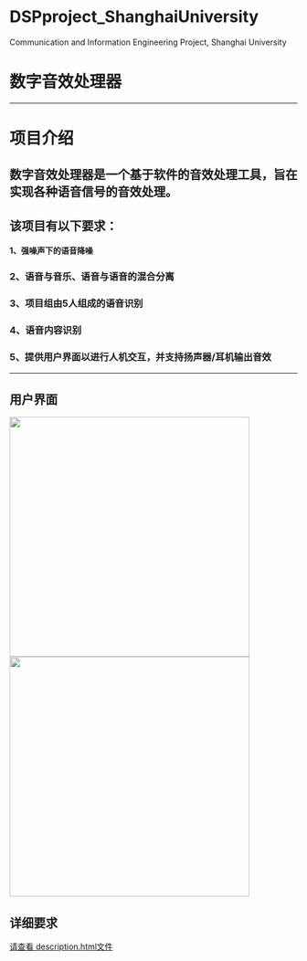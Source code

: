 # DSPproject_ShanghaiUniversity
 Communication and Information Engineering Project, Shanghai University
 # 数字音效处理器
 ***
 # 项目介绍
 ## 数字音效处理器是一个基于软件的音效处理工具，旨在实现各种语音信号的音效处理。
 ## 该项目有以下要求：
 #### 1、强噪声下的语音降噪
 ### 2、语音与音乐、语音与语音的混合分离
 ### 3、项目组由5人组成的语音识别
 ### 4、语音内容识别
 ### 5、提供用户界面以进行人机交互，并支持扬声器/耳机输出音效
 *** 
 ## 用户界面
<img src="https://github.com/AuroraEchos/DSPproject_ShanghaiUniversity/assets/105660769/9acd624f-06cb-4bb2-8693-f890604165ac" width="420px"><img src="https://github.com/AuroraEchos/DSPproject_ShanghaiUniversity/assets/105660769/4a581f01-3f8f-4f95-bcd7-865bb972277a" width="420px">
 ## 详细要求
[请查看 description.html文件]()


